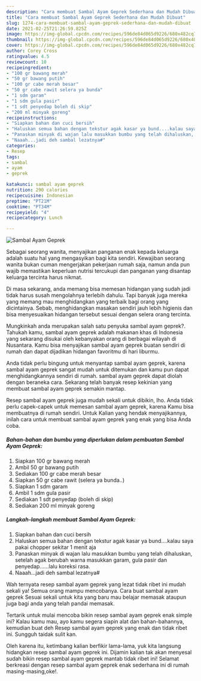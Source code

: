 ```yaml
---
description: "Cara membuat Sambal Ayam Geprek Sederhana dan Mudah Dibuat"
title: "Cara membuat Sambal Ayam Geprek Sederhana dan Mudah Dibuat"
slug: 1274-cara-membuat-sambal-ayam-geprek-sederhana-dan-mudah-dibuat
date: 2021-02-25T21:26:59.825Z
image: https://img-global.cpcdn.com/recipes/596de84d065d9226/680x482cq70/sambal-ayam-geprek-foto-resep-utama.jpg
thumbnail: https://img-global.cpcdn.com/recipes/596de84d065d9226/680x482cq70/sambal-ayam-geprek-foto-resep-utama.jpg
cover: https://img-global.cpcdn.com/recipes/596de84d065d9226/680x482cq70/sambal-ayam-geprek-foto-resep-utama.jpg
author: Corey Cross
ratingvalue: 4.5
reviewcount: 10
recipeingredient:
- "100 gr bawang merah"
- "50 gr bawang putih"
- "100 gr cabe merah besar"
- "50 gr cabe rawit selera ya bunda"
- "1 sdm garam"
- "1 sdm gula pasir"
- "1 sdt penyedap boleh di skip"
- "200 ml minyak goreng"
recipeinstructions:
- "Siapkan bahan dan cuci bersih"
- "Haluskan semua bahan dengan tekstur agak kasar ya bund....kalau saya pakai chopper sekitar 1 menit aja"
- "Panaskan minyak di wajan lalu masukkan bumbu yang telah dihaluskan, setelah agak berubah warna masukkan garam, gula pasir dan penyedap......lalu koreksi rasa."
- "Naaah...jadi deh sambal lezatnya#"
categories:
- Resep
tags:
- sambal
- ayam
- geprek

katakunci: sambal ayam geprek 
nutrition: 290 calories
recipecuisine: Indonesian
preptime: "PT21M"
cooktime: "PT34M"
recipeyield: "4"
recipecategory: Lunch

---
```



![Sambal Ayam Geprek](https://img-global.cpcdn.com/recipes/596de84d065d9226/680x482cq70/sambal-ayam-geprek-foto-resep-utama.jpg)

Sebagai seorang wanita, menyajikan panganan enak kepada keluarga adalah suatu hal yang mengasyikan bagi kita sendiri. Kewajiban seorang  wanita bukan cuman mengerjakan pekerjaan rumah saja, namun anda pun wajib memastikan keperluan nutrisi tercukupi dan panganan yang disantap keluarga tercinta harus nikmat.

Di masa  sekarang, anda memang bisa memesan hidangan yang sudah jadi tidak harus susah mengolahnya terlebih dahulu. Tapi banyak juga mereka yang memang mau menghidangkan yang terbaik bagi orang yang dicintainya. Sebab, menghidangkan masakan sendiri jauh lebih higienis dan bisa menyesuaikan hidangan tersebut sesuai dengan selera orang tercinta. 



Mungkinkah anda merupakan salah satu penyuka sambal ayam geprek?. Tahukah kamu, sambal ayam geprek adalah makanan khas di Indonesia yang sekarang disukai oleh kebanyakan orang di berbagai wilayah di Nusantara. Kamu bisa menyajikan sambal ayam geprek buatan sendiri di rumah dan dapat dijadikan hidangan favoritmu di hari liburmu.

Anda tidak perlu bingung untuk menyantap sambal ayam geprek, karena sambal ayam geprek sangat mudah untuk ditemukan dan kamu pun dapat menghidangkannya sendiri di rumah. sambal ayam geprek dapat diolah dengan beraneka cara. Sekarang telah banyak resep kekinian yang membuat sambal ayam geprek semakin mantap.

Resep sambal ayam geprek juga mudah sekali untuk dibikin, lho. Anda tidak perlu capek-capek untuk memesan sambal ayam geprek, karena Kamu bisa membuatnya di rumah sendiri. Untuk Kalian yang hendak menyajikannya, inilah cara untuk membuat sambal ayam geprek yang enak yang bisa Anda coba.

<!--inarticleads1-->

##### Bahan-bahan dan bumbu yang diperlukan dalam pembuatan Sambal Ayam Geprek:

1. Siapkan 100 gr bawang merah
1. Ambil 50 gr bawang putih
1. Sediakan 100 gr cabe merah besar
1. Siapkan 50 gr cabe rawit (selera ya bunda..)
1. Siapkan 1 sdm garam
1. Ambil 1 sdm gula pasir
1. Sediakan 1 sdt penyedap (boleh di skip)
1. Sediakan 200 ml minyak goreng




<!--inarticleads2-->

##### Langkah-langkah membuat Sambal Ayam Geprek:

1. Siapkan bahan dan cuci bersih
1. Haluskan semua bahan dengan tekstur agak kasar ya bund....kalau saya pakai chopper sekitar 1 menit aja
1. Panaskan minyak di wajan lalu masukkan bumbu yang telah dihaluskan, setelah agak berubah warna masukkan garam, gula pasir dan penyedap......lalu koreksi rasa.
1. Naaah...jadi deh sambal lezatnya#




Wah ternyata resep sambal ayam geprek yang lezat tidak ribet ini mudah sekali ya! Semua orang mampu mencobanya. Cara buat sambal ayam geprek Sesuai sekali untuk kita yang baru mau belajar memasak ataupun juga bagi anda yang telah pandai memasak.

Tertarik untuk mulai mencoba bikin resep sambal ayam geprek enak simple ini? Kalau kamu mau, ayo kamu segera siapin alat dan bahan-bahannya, kemudian buat deh Resep sambal ayam geprek yang enak dan tidak ribet ini. Sungguh taidak sulit kan. 

Oleh karena itu, ketimbang kalian berfikir lama-lama, yuk kita langsung hidangkan resep sambal ayam geprek ini. Dijamin kalian tak akan menyesal sudah bikin resep sambal ayam geprek mantab tidak ribet ini! Selamat berkreasi dengan resep sambal ayam geprek enak sederhana ini di rumah masing-masing,oke!.

